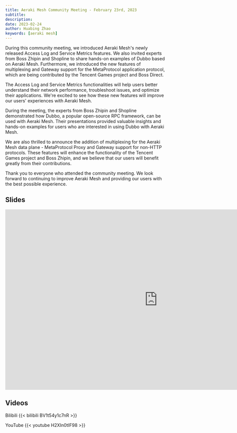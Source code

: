 ```yaml
---
title: Aeraki Mesh Community Meeting - February 23rd, 2023
subtitle: 
description:  
date: 2023-02-24
author: Huabing Zhao
keywords: [aeraki mesh]
---
```


During this community meeting, we introduced Aeraki Mesh's newly released Access Log and Service Metrics features. We also invited experts from Boss Zhipin  and Shopline to share hands-on examples of Dubbo based on Aeraki Mesh. Furthermore, we introduced the new features of multiplexing and Gateway support for the MetaProtocol application protocol, which are being contributed by the Tencent Games project and Boss Direct.



The Access Log and Service Metrics functionalities will help users better understand their network performance, troubleshoot issues, and optimize their applications. We're excited to see how these new features will improve our users' experiences with Aeraki Mesh.



During the meeting, the experts from Boss Zhipin and Shopline demonstrated how Dubbo, a popular open-source RPC framework, can be used with Aeraki Mesh. Their presentations provided valuable insights and hands-on examples for users who are interested in using Dubbo with Aeraki Mesh.



We are also thrilled to announce the addition of multiplexing for the Aeraki Mesh data plane - MetaProtocol Proxy and Gateway support for non-HTTP protocols. These features will enhance the functionality of the Tencent Games project and Boss Zhipin, and we believe that our users will benefit greatly from their contributions.



Thank you to everyone who attended the community meeting. We look forward to continuing to improve Aeraki Mesh and providing our users with the best possible experience.

## Slides

<iframe src="https://docs.qq.com/slide/DVlZjd3FNb1JuSndF?_from=sharing&_embed=1" frameborder="0" width="960" height="570" allowfullscreen="true" mozallowfullscreen="true" webkitallowfullscreen="true"></iframe>

## Videos
Bilibili
{{< bilibili BV1t54y1c7nR >}}

YouTube
{{< youtube H2XIn0tIF98 >}} 



